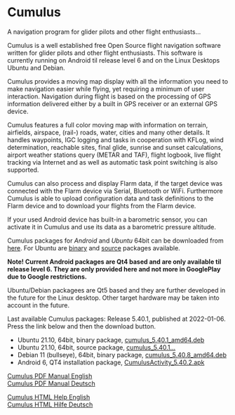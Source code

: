 Cumulus
=======

A navigation program for glider pilots and other flight enthusiasts...

Cumulus is a well established free Open Source flight navigation software written for glider pilots and other flight enthusiasts. This software is currently running on Android til release level 6 and on the Linux Desktops Ubuntu and Debian.

Cumulus provides a moving map display with all the information you need to make navigation easier while flying, yet requiring a minimum of user interaction. Navigation during flight is based on the processing of GPS information delivered either by a built in GPS receiver or an external GPS device.

Cumulus features a full color moving map with information on terrain, airfields, airspace, (rail-) roads, water, cities and many other details. It handles waypoints, IGC logging and tasks in cooperation with KFLog, wind determination, reachable sites, final glide, sunrise and sunset calculations, airport weather stations query (METAR and TAF), flight logbook, live flight tracking via Internet and as well as automatic task point switching is also supported.

Cumulus can also process and display Flarm data, if the target device was connected with the Flarm device via Serial, Bluetooth or WiFi. Furthermore Cumulus is able to upload configuration data and task definitions to the Flarm device and to download your flights from the Flarm device.

If your used Android device has built-in a barometric sensor, you can activate it in Cumulus and use its data as a barometric pressure altitude.

Cumulus packages for *Android* and *Ubuntu* 64bit can be downloaded from [here](https://github.com/kflog-project/Cumulus/tree/master/Releases/). For Ubuntu are [binary](https://github.com/kflog-project/Cumulus/tree/master/Releases/Ubuntu/binary-packages) and [source](https://github.com/kflog-project/Cumulus/tree/master/Releases/Ubuntu/source-packages) packages available.

<b>Note! Current Android packages are Qt4 based and are only available til release level 6. They are only provided here and not more in GooglePlay due to Google restrictions.</b>

Ubuntu/Debian packagees are Qt5 based and they are further developed in the future for the Linux desktop. Other target hardware may be taken into account in the future.

Last available Cumulus packages: Release 5.40.1, published at 2022-01-06. Press the link below and then the download button.
- Ubuntu 21.10, 64bit, binary package, [cumulus_5.40.1_amd64.deb](https://github.com/kflog-project/Cumulus/tree/master/Releases/Ubuntu/binary-packages/cumulus_5.40.1_amd64.deb)
- Ubuntu 21.10, 64bit, source package, [cumulus_5.40.1...](https://github.com/kflog-project/Cumulus/tree/master/Releases/Ubuntu/source-packages)
- Debian 11 (bullseye), 64bit, binary package, [cumulus_5.40.8_amd64.deb](https://github.com/kflog-project/Cumulus/blob/master/Releases/Debian/cumulus_5.40.8_amd64.deb)
- Android 6, QT4 installation package, [CumulusActivity_5.40.2.apk](https://github.com/kflog-project/Cumulus/tree/QT4_END_Development/Releases/Android/CumulusActivity_5.40.2.apk)

[Cumulus PDF Manual English](https://github.com/kflog-project/Cumulus/raw/master/cumulus/help/en/Cumulus.pdf)<br>
[Cumulus PDF Manual Deutsch](https://github.com/kflog-project/Cumulus/raw/master/cumulus/help/de/Cumulus.pdf)<br>

[Cumulus HTML Help English](https://htmlpreview.github.io/?https://github.com/kflog-project/Cumulus/blob/master/cumulus/help/en/cumulus.html)<br>
[Cumulus HTML Hilfe Deutsch](https://htmlpreview.github.io/?https://github.com/kflog-project/Cumulus/blob/master/cumulus/help/de/cumulus.html)<br>
